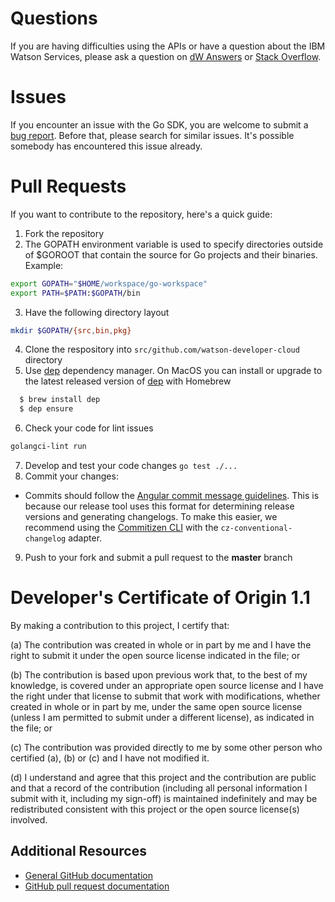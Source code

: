 # Questions

If you are having difficulties using the APIs or have a question about the IBM Watson Services,
please ask a question on [dW Answers][dw] or [Stack Overflow][stackoverflow].

# Issues

If you encounter an issue with the Go SDK, you are welcome to submit a [bug report](https://github.com/edwindvinas/go-sdk/issues).
Before that, please search for similar issues. It's possible somebody has encountered this issue already.

# Pull Requests

If you want to contribute to the repository, here's a quick guide:
  1. Fork the repository
  2. The GOPATH environment variable is used to specify directories outside of $GOROOT that contain the source for Go projects and their binaries. Example:
  ```sh
  export GOPATH="$HOME/workspace/go-workspace"
  export PATH=$PATH:$GOPATH/bin
  ````
  3. Have the following directory layout
  ```sh
  mkdir $GOPATH/{src,bin,pkg}
  ```
  4. Clone the respository into `src/github.com/watson-developer-cloud` directory
  5. Use [dep][dep] dependency manager.
  On MacOS you can install or upgrade to the latest released version of [dep][dep] with Homebrew
  ```sh
    $ brew install dep
    $ dep ensure
  ```
  6. Check your code for lint issues
  ```sh
  golangci-lint run
  ```
  7. Develop and test your code changes `go test ./...`
  8. Commit your changes:
  * Commits should follow the [Angular commit message guidelines](https://github.com/angular/angular/blob/master/CONTRIBUTING.md#-commit-message-guidelines). This is because our release tool uses this format for determining release versions and generating changelogs. To make this easier, we recommend using the [Commitizen CLI](https://github.com/commitizen/cz-cli) with the `cz-conventional-changelog` adapter.
  9. Push to your fork and submit a pull request to the **master** branch

# Developer's Certificate of Origin 1.1

By making a contribution to this project, I certify that:

(a) The contribution was created in whole or in part by me and I
   have the right to submit it under the open source license
   indicated in the file; or

(b) The contribution is based upon previous work that, to the best
   of my knowledge, is covered under an appropriate open source
   license and I have the right under that license to submit that
   work with modifications, whether created in whole or in part
   by me, under the same open source license (unless I am
   permitted to submit under a different license), as indicated
   in the file; or

(c) The contribution was provided directly to me by some other
   person who certified (a), (b) or (c) and I have not modified
   it.

(d) I understand and agree that this project and the contribution
   are public and that a record of the contribution (including all
   personal information I submit with it, including my sign-off) is
   maintained indefinitely and may be redistributed consistent with
   this project or the open source license(s) involved.

## Additional Resources
+ [General GitHub documentation](https://help.github.com/)
+ [GitHub pull request documentation](https://help.github.com/send-pull-requests/)

[dw]: https://developer.ibm.com/answers/questions/ask/?topics=watson
[stackoverflow]: http://stackoverflow.com/questions/ask?tags=ibm-watson
[dep]: https://github.com/golang/dep